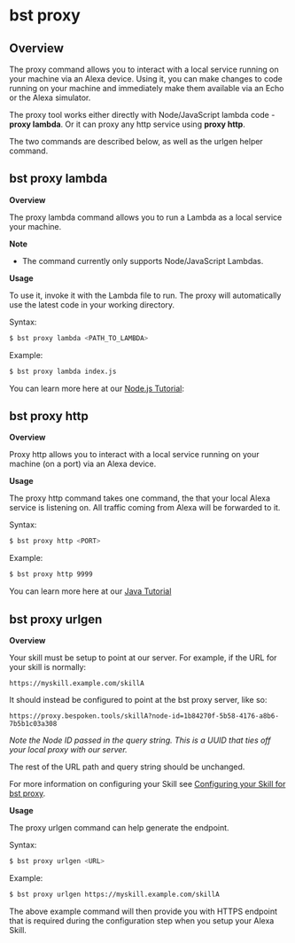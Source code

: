 bst proxy
=========

## Overview
The proxy command allows you to interact with a local service running on your machine via an Alexa device.  Using it, you can make changes to code running on your machine and immediately make them available via an Echo or the Alexa simulator.

The proxy tool works either directly with Node/JavaScript lambda code - **proxy lambda**.  Or it can proxy any http service using **proxy http**.  

The two commands are described below, as well as the urlgen helper command.

## bst proxy lambda

**Overview**  

The proxy lambda command allows you to run a Lambda as a local service your machine.

**Note**

- The command currently only supports Node/JavaScript Lambdas.

**Usage**  

To use it, invoke it with the Lambda file to run.  The proxy will automatically use the latest code in your working directory.

Syntax:
```bash
$ bst proxy lambda <PATH_TO_LAMBDA>
```

Example:  
```bash
$ bst proxy lambda index.js
```

You can learn more here at our [Node.js Tutorial](/en/latest/tutorials/tutorial_lambda_nodejs.html):

## bst proxy http

**Overview**  

Proxy http allows you to interact with a local service running on your machine (on a port) via an Alexa device.

**Usage**  

The proxy http command takes one command, the <PORT> that your local Alexa service is listening on.  All traffic coming from Alexa will be forwarded to it.

Syntax:
```bash
$ bst proxy http <PORT>
```

Example:
```bash
$ bst proxy http 9999
```

You can learn more here at our [Java Tutorial](/en/latest/tutorials/tutorial_local_server_java.html)

## bst proxy urlgen

**Overview**

Your skill must be setup to point at our server. For example, if the URL for your skill is normally:
```
https://myskill.example.com/skillA
```

It should instead be configured to point at the bst proxy server, like so:
```
https://proxy.bespoken.tools/skillA?node-id=1b84270f-5b58-4176-a8b6-7b5b1c03a308
```

_Note the Node ID passed in the query string.  This is a UUID that ties off your local proxy with our server._

The rest of the URL path and query string should be unchanged.

For more information on configuring your Skill see [Configuring your Skill for bst proxy](/alexa_skills_kit_configuration.html).

**Usage**

The proxy urlgen command can help generate the endpoint.

Syntax:
```bash
$ bst proxy urlgen <URL>
```

Example:
```bash
$ bst proxy urlgen https://myskill.example.com/skillA
```

The above example command will then provide you with HTTPS endpoint that is required during the configuration step when you setup your Alexa Skill.
